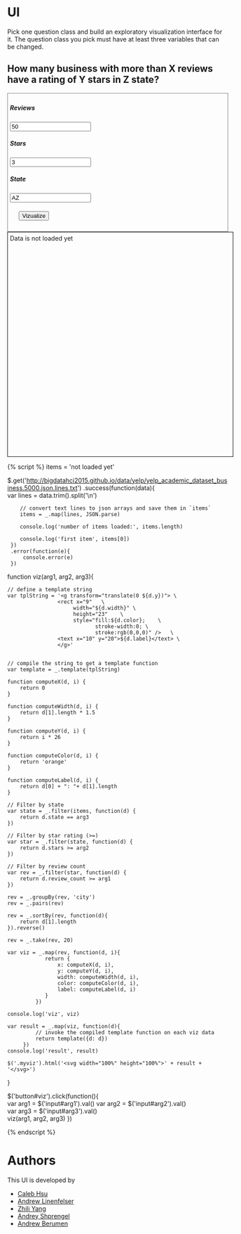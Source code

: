 # UI

Pick one question class and build an exploratory visualization interface for it.
The question class you pick must have at least three variables that can be changed.

## How many business with more than X reviews have a rating of Y stars in Z state?

<div style="border:1px grey solid; padding:5px;">
    <div><h5>Reviews</h5>
        <input id="arg1" type="number" value="50"/>
    </div>
    <div><h5>Stars</h5>
        <input id="arg2" type="number" value="3"/>
    </div>
    <div><h5>State</h5>
        <input id="arg3" type="text" value="AZ"/>
    </div>    
    <div style="margin:20px;">
        <button id="viz">Vizualize</button>
    </div>
</div>


<div class="myviz" style="width:100%; height:500px; border: 1px black solid; padding: 5px;">
Data is not loaded yet
</div>

{% script %}
items = 'not loaded yet'

$.get('http://bigdatahci2015.github.io/data/yelp/yelp_academic_dataset_business.5000.json.lines.txt')
    .success(function(data){        
        var lines = data.trim().split('\n')

        // convert text lines to json arrays and save them in `items`
        items = _.map(lines, JSON.parse)

        console.log('number of items loaded:', items.length)

        console.log('first item', items[0])
     })
     .error(function(e){
         console.error(e)
     })

function viz(arg1, arg2, arg3){    

    // define a template string
    var tplString = '<g transform="translate(0 ${d.y})"> \
                    <rect x="9"   \
                         width="${d.width}" \
                         height="23"    \
                         style="fill:${d.color};    \
                                stroke-width:0; \
                                stroke:rgb(0,0,0)" />   \
                    <text x="10" y="20">${d.label}</text> \
                    </g>'

    
    // compile the string to get a template function
    var template = _.template(tplString)

    function computeX(d, i) {
        return 0
    }

    function computeWidth(d, i) {        
        return d[1].length * 1.5
    }

    function computeY(d, i) {
        return i * 26
    }

    function computeColor(d, i) {
        return 'orange'
    }

    function computeLabel(d, i) {
        return d[0] + ": "+ d[1].length
    }

    // Filter by state
    var state = _.filter(items, function(d) {
        return d.state == arg3
    })
    
    // Filter by star rating (>=)
    var star = _.filter(state, function(d) {
        return d.stars >= arg2
    })
    
    // Filter by review count
    var rev = _.filter(star, function(d) {
        return d.review_count >= arg1
    })
    
    rev = _.groupBy(rev, 'city')
    rev = _.pairs(rev)

    rev = _.sortBy(rev, function(d){ 
        return d[1].length
    }).reverse() 

    rev = _.take(rev, 20)

    var viz = _.map(rev, function(d, i){                
                return {
                    x: computeX(d, i),
                    y: computeY(d, i),
                    width: computeWidth(d, i),
                    color: computeColor(d, i),
                    label: computeLabel(d, i)
                }
             })

    console.log('viz', viz)

    var result = _.map(viz, function(d){
             // invoke the compiled template function on each viz data
             return template({d: d})
         })
    console.log('result', result)

    $('.myviz').html('<svg width="100%" height="100%">' + result + '</svg>')
}

$('button#viz').click(function(){    
    var arg1 = $('input#arg1').val()
    var arg2 = $('input#arg2').val()    
    var arg3 = $('input#arg3').val()    
    viz(arg1, arg2, arg3)
})  

{% endscript %}

# Authors

This UI is developed by
* [Caleb Hsu](https://github.com/calebhsu/)
* [Andrew Linenfelser](https://github.com/Linenfelser)
* [Zhili Yang](https://github.com/zhya215)
* [Andrey Shprengel](https://github.com/AndreyShprengel)
* [Andrew Berumen](https://github.com/anbe6083)